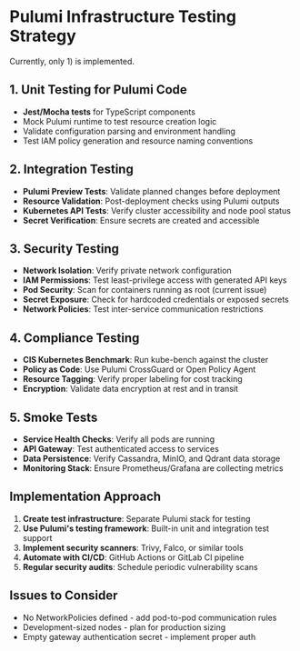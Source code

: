 # Pulumi Infrastructure Testing Strategy

Currently, only 1) is implemented.

## 1. **Unit Testing for Pulumi Code**
- **Jest/Mocha tests** for TypeScript components
- Mock Pulumi runtime to test resource creation logic
- Validate configuration parsing and environment handling
- Test IAM policy generation and resource naming conventions

## 2. **Integration Testing**
- **Pulumi Preview Tests**: Validate planned changes before deployment
- **Resource Validation**: Post-deployment checks using Pulumi outputs
- **Kubernetes API Tests**: Verify cluster accessibility and node pool status
- **Secret Verification**: Ensure secrets are created and accessible

## 3. **Security Testing**
- **Network Isolation**: Verify private network configuration
- **IAM Permissions**: Test least-privilege access with generated API keys
- **Pod Security**: Scan for containers running as root (current issue)
- **Secret Exposure**: Check for hardcoded credentials or exposed secrets
- **Network Policies**: Test inter-service communication restrictions

## 4. **Compliance Testing**
- **CIS Kubernetes Benchmark**: Run kube-bench against the cluster
- **Policy as Code**: Use Pulumi CrossGuard or Open Policy Agent
- **Resource Tagging**: Verify proper labeling for cost tracking
- **Encryption**: Validate data encryption at rest and in transit

## 5. **Smoke Tests**
- **Service Health Checks**: Verify all pods are running
- **API Gateway**: Test authenticated access to services
- **Data Persistence**: Verify Cassandra, MinIO, and Qdrant data storage
- **Monitoring Stack**: Ensure Prometheus/Grafana are collecting metrics

## **Implementation Approach**

1. **Create test infrastructure**: Separate Pulumi stack for testing
2. **Use Pulumi's testing framework**: Built-in unit and integration test support
3. **Implement security scanners**: Trivy, Falco, or similar tools
4. **Automate with CI/CD**: GitHub Actions or GitLab CI pipeline
5. **Regular security audits**: Schedule periodic vulnerability scans

## **Issues to Consider**

- No NetworkPolicies defined - add pod-to-pod communication rules
- Development-sized nodes - plan for production sizing
- Empty gateway authentication secret - implement proper auth
